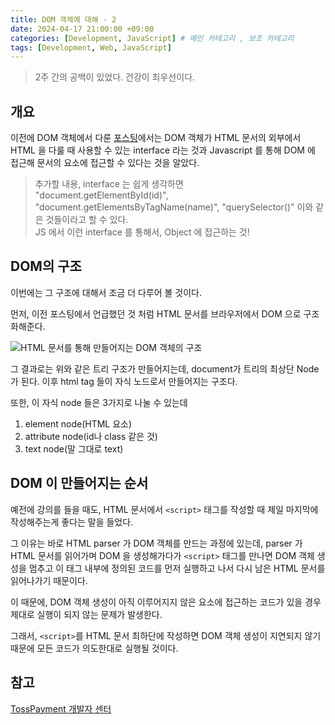 ```yaml
---
title: DOM 객체에 대해 - 2
date: 2024-04-17 21:00:00 +09:00
categories: [Development, JavaScript] # 메인 카테고리 , 보조 카테고리
tags: [Development, Web, JavaScript]
---
```


> 2주 간의 공백이 있었다. 건강이 최우선이다.

## 개요

이전에 DOM 객체에서 다룬 [포스팅][1]에서는 DOM 객체가 HTML 문서의 외부에서 HTML 을 다룰 때 사용할 수 있는 interface 라는 것과 Javascript 를 통해 DOM 에 접근해 문서의 요소에 접근할 수 있다는 것을 알았다.

> 추가할 내용, interface 는 쉽게 생각하면  
> "document.getElementById(id)", "document.getElementsByTagName(name)", "querySelector()" 이와 같은 것들이라고 할 수 있다.  
> JS 에서 이런 interface 를 통해서, Object 에 접근하는 것!

## DOM의 구조

이번에는 그 구조에 대해서 조금 더 다루어 볼 것이다.

먼저, 이전 포스팅에서 언급했던 것 처럼 HTML 문서를 브라우저에서 DOM 으로 구조화해준다.

<img src="https://kybaq.github.io/assets/img/posts/2024-04-17-DOM-객체에-대해-4.png" alt="HTML 문서를 통해 만들어지는 DOM 객체의 구조">

그 결과로는 위와 같은 트리 구조가 만들어지는데, document가 트리의 최상단 Node 가 된다. 이후 html tag 들이 자식 노드로서 만들어지는 구조다.

또한, 이 자식 node 들은 3가지로 나눌 수 있는데

1. element node(HTML 요소)
2. attribute node(id나 class 같은 것)
3. text node(말 그대로 text)

## DOM 이 만들어지는 순서

예전에 강의를 들을 때도, HTML 문서에서 `<script>` 태그를 작성할 때 제일 마지막에 작성해주는게 좋다는 말을 들었다.

그 이유는 바로 HTML parser 가 DOM 객체를 만드는 과정에 있는데, parser 가 HTML 문서를 읽어가며 DOM 을 생성해가다가 `<script>` 태그를 만나면 DOM 객체 생성을 멈추고 이 태그 내부에 정의된 코드를 먼저 실행하고 나서 다시 남은 HTML 문서를 읽어나가기 때문이다.

이 때문에, DOM 객체 생성이 아직 이루어지지 않은 요소에 접근하는 코드가 있을 경우 제대로 실행이 되지 않는 문제가 발생한다.

그래서, `<script>`를 HTML 문서 최하단에 작성하면 DOM 객체 생성이 지연되지 않기 때문에 모든 코드가 의도한대로 실행될 것이다.

[1]: https://kybaq.github.io/posts/DOM-%EA%B0%9D%EC%B2%B4-1/

## 참고

[TossPayment 개발자 센터]

[TossPayment 개발자 센터]: https://docs.tosspayments.com/resources/glossary/dom
